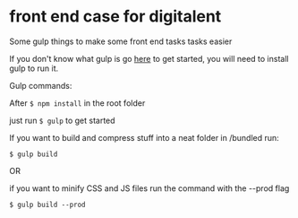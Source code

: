 # front end case for digitalent

Some gulp things to make some front end tasks tasks easier

If you don't know what gulp is go [here](https://gulpjs.com/) to get started, you will need to install gulp to run it.

Gulp commands:

After `$ npm install` in the root folder

just run `$ gulp`
to get started

If you want to build and compress stuff into a neat folder in /bundled run:

`$ gulp build`

OR

if you want to minify CSS and JS files run the command with the --prod flag

`$ gulp build --prod`
